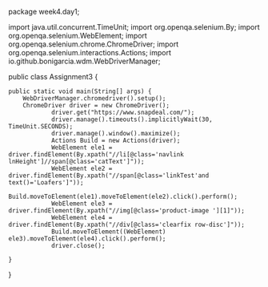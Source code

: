 package week4.day1;

import java.util.concurrent.TimeUnit;
import org.openqa.selenium.By;
import org.openqa.selenium.WebElement;
import org.openqa.selenium.chrome.ChromeDriver;
import org.openqa.selenium.interactions.Actions;
import io.github.bonigarcia.wdm.WebDriverManager;

public class Assignment3 {

	public static void main(String[] args) {
		WebDriverManager.chromedriver().setup();
		ChromeDriver driver = new ChromeDriver();
				driver.get("https://www.snapdeal.com/");
				driver.manage().timeouts().implicitlyWait(30, TimeUnit.SECONDS);
				driver.manage().window().maximize();
				Actions Build = new Actions(driver);
				WebElement ele1 = driver.findElement(By.xpath("//li[@class='navlink lnHeight']//span[@class='catText']"));
				WebElement ele2 = driver.findElement(By.xpath("//span[@class='linkTest'and text()='Loafers']"));
				Build.moveToElement(ele1).moveToElement(ele2).click().perform();
				WebElement ele3 = driver.findElement(By.xpath("//img[@class='product-image '][1]"));
				WebElement ele4 = driver.findElement(By.xpath("//div[@class='clearfix row-disc']"));
				Build.moveToElement((WebElement) ele3).moveToElement(ele4).click().perform();
				driver.close();

	}

}
